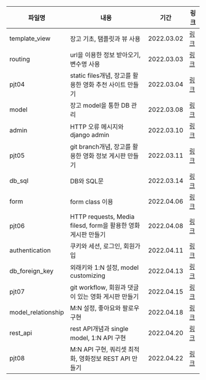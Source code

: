 | 파일명             | 내용                                                         | 기간       | 링크                                     |
| ------------------ | ------------------------------------------------------------ | ---------- | ---------------------------------------- |
| template_view      | 장고 기초, 탬플릿과 뷰 사용                                  | 2022.03.02 | [링크](./template_view_22-03-02.md)      |
| routing            | url을 이용한 정보 받아오기, 변수명 사용                      | 2022.03.03 | [링크](./routing_22-03-03.md)            |
| pjt04              | static files개념, 장고를 활용한 영화 추천 사이트 만들기      | 2022.03.04 | [링크](./pjt04_22-03-04.md)              |
| model              | 장고 model을 통한 DB 관리                                    | 2022.03.08 | [링크](./model_22-03-08.md)              |
| admin              | HTTP 오류 메시지와 django admin                              | 2022.03.10 | [링크](./admin_22-03-10.md)              |
| pjt05              | git branch개념, 장고를 활용한 영화 정보 게시판 만들기        | 2022.03.11 | [링크](./pjt05_22-03-11.md)              |
| db_sql             | DB와 SQL문                                                   | 2022.03.14 | [링크](./db_sql_22-03-14.md)             |
| form               | form class 이용                                              | 2022.04.06 | [링크](./form_22-04-06.md)               |
| pjt06              | HTTP requests, Media filesd, form을 활용한 영화 게시판 만들기 | 2022.04.08 | [링크](./pjt06_22-04-08.md)              |
| authentication     | 쿠키와 세션, 로그인, 회원가입                                | 2022.04.11 | [링크](authentication_22-04-11.md)       |
| db_foreign_key     | 외래키와 1:N 설정, model customizing                         | 2022.04.13 | [링크](db_foreign_key_22-04-13.md)       |
| pjt07              | git workflow, 회원과 댓글이 있는 영화 게시판 만들기          | 2022.04.15 | [링크](./pjt07_22-04-15.md)              |
| model_relationship | M:N 설정, 좋아요와 팔로우 구현                               | 2022.04.18 | [링크](./model_relationship_22-04-18.md) |
| rest_api           | rest API개념과 single model, 1:N API 구현                    | 2022.04.20 | [링크](./rest_api_22-04-20.md)           |
| pjt08              | M:N API 구현, 쿼리셋 최적화, 영화정보 REST API 만들기        | 2022.04.22 | [링크](./pjt08_22-04-22.md)              |
